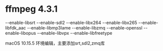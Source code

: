 # ffmpeg 4.3.1

 --enable-libsrt --enable-sdl2 --enable-libx264  --enable-libx265  --enable-libfdk_aac --enable-libmp3lame --enable-libzmq  --enable-openssl  --enable-libopus  --enable-libvpx --enable-libfreetype 
 
 macOS 10.15.5 环境编辑，主要添加srt,sdl2,zmq库
